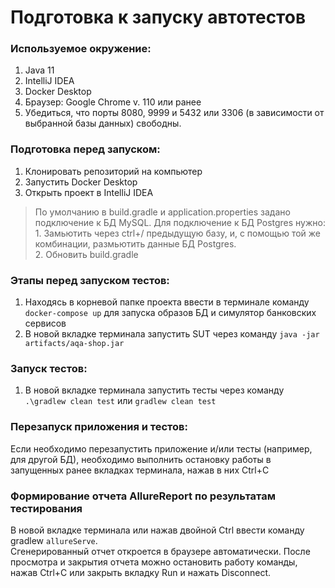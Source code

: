 # Подготовка к запуску автотестов

### Используемое окружение:
1. Java 11
1. IntelliJ IDEA
1. Docker Desktop
1. Браузер: Google Chrome v. 110 или ранее
1. Убедиться, что порты 8080, 9999 и 5432 или 3306 (в зависимости от выбранной базы данных) свободны.

### Подготовка перед запуском:
1. Клонировать репозиторий на компьютер
1. Запустить Docker Desktop
1. Открыть проект в IntelliJ IDEA

> По умолчанию в build.gradle и application.properties задано подключение к БД MySQL. Для подключение к БД Postgres нужно:<br/>1. Замьютить через ctrl+/ предыдущую базу, и, с помощью той же комбинации, размьютить данные БД Postgres.<br/>2. Обновить build.gradle

### Этапы перед запуском тестов:
1. Находясь в корневой папке проекта ввести в терминале команду `docker-compose up` для запуска образов БД и симулятор банковских сервисов
1. В новой вкладке терминала запустить SUT через команду `java -jar artifacts/aqa-shop.jar`

### Запуск тестов:
1. В новой вкладке терминала запустить тесты через команду `.\gradlew clean test` или `gradlew clean test`

### Перезапуск приложения и тестов:
Если необходимо перезапустить приложение и/или тесты (например, для другой БД), необходимо выполнить остановку работы в запущенных ранее вкладках терминала, нажав в них Ctrl+С

### Формирование отчета AllureReport по результатам тестирования
В новой вкладке терминала или нажав двойной Ctrl ввести команду gradlew `allureServe`. <br/>
Сгенерированный отчет откроется в браузере автоматически. После просмотра и закрытия отчета можно остановить работу команды, нажав Ctrl+С или закрыть вкладку Run и нажать Disconnect.
